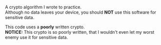 A crypto algorithm I wrote to practice.<br>
Although no data leaves your device, you should **NOT** use this software for sensitive data.

This code uses a **poorly** written crypto.<br>
**NOTICE:** This crypto is so poorly written, that I wouldn't even let my worst enemy use it for sensitive data.
